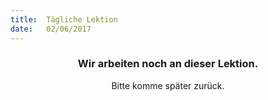 ```yaml
---
title:  Tägliche Lektion
date:   02/06/2017
---
```


### <center>Wir arbeiten noch an dieser Lektion.</center>
<center>Bitte komme später zurück.</center>